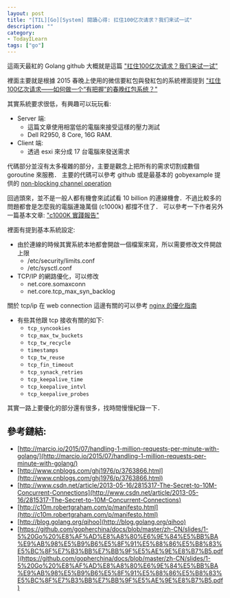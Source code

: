 ```yaml
---
layout: post
title: "[TIL][Go][System] 閱讀心得: 扛住100亿次请求？我们来试一试"
description: ""
category: 
- TodayILearn  
tags: ["go"]
---
```


這兩天最紅的 Golang github 大概就是這篇 ["扛住100亿次请求？我们来试一试"](https://github.com/xiaojiaqi/10billionhongbaos/wiki/%E6%89%9B%E4%BD%8F100%E4%BA%BF%E6%AC%A1%E8%AF%B7%E6%B1%82%EF%BC%9F%E6%88%91%E4%BB%AC%E6%9D%A5%E8%AF%95%E4%B8%80%E8%AF%95)

裡面主要就是根據 2015 春晚上使用的微信要紅包與發紅包的系統裡面提到 ["扛住100亿次请求——如何做一个“有把握”的春晚红包系统？" ](http://www.infoq.com/cn/presentations/how-to-build-a-spring-festival-bonus-system#downloadPdf)


其實系統要求很低，有興趣可以玩玩看:

- Server 端:
	- 這篇文章使用相當低的電腦來接受這樣的壓力測試 
	- Dell R2950, 8 Core, 16G RAM.  
- Client 端:
	- 透過 esxi 來分成 17 台電腦來發送需求

代碼部分並沒有太多複雜的部分，主要是觀念上把所有的需求切割成數個 goroutine 來服務． 主要的代碼可以參考 github 或是最基本的 gobyexample 提供的 [non-blocking channel operation](https://gobyexample.com/non-blocking-channel-operations) 

回過頭來，並不是一般人都有機會來試試看 10 billion 的連線機會．不過比較多的問題都會是怎麼我的電腦連幾萬個 (c1000k) 都撐不住了． 可以參考一下作者另外一篇基本文章:  ["c1000K 實踐報告"](https://github.com/xiaojiaqi/C1000kPracticeGuide/blob/master/docs/cn/c1000K.pdf)

裡面有提到基本系統設定:

- 由於連線的時候其實系統本地都會開啟一個檔案來寫，所以需要修改文件開啟上限 
	- /etc/security/limits.conf 
	- /etc/sysctl.conf
- TCP/IP 的網路優化，可以修改
	- net.core.somaxconn
	- net.core.tcp_max_syn_backlog 
    
關於 tcp/ip 在 web connection 這邊有關的可以參考 [nginx 的優化指南](https://www.nginx.com/blog/tuning-nginx/) 

- 有些其他跟 tcp 接收有關的如下: 
	- `tcp_syncookies`
	- `tcp_max_tw_buckets`
	- `tcp_tw_recycle`
	- `timestamps`
	- `tcp_tw_reuse`
	- `tcp_fin_timeout`
	- `tcp_synack_retries`
	- `tcp_keepalive_time`
	- `tcp_keepalive_intvl`
	- `tcp_keepalive_probes`

其實一路上要優化的部分還有很多，找時間慢慢紀錄一下．


## 參考鏈結:

- [http://marcio.io/2015/07/handling-1-million-requests-per-minute-with-golang/](http://marcio.io/2015/07/handling-1-million-requests-per-minute-with-golang/)
- [http://www.cnblogs.com/ghj1976/p/3763866.html](http://www.cnblogs.com/ghj1976/p/3763866.html)
- [http://www.csdn.net/article/2013-05-16/2815317-The-Secret-to-10M-Concurrent-Connections](http://www.csdn.net/article/2013-05-16/2815317-The-Secret-to-10M-Concurrent-Connections)
- [http://c10m.robertgraham.com/p/manifesto.html](http://c10m.robertgraham.com/p/manifesto.html)
- [http://blog.golang.org/qihoo](http://blog.golang.org/qihoo)
- [https://github.com/gopherchina/docs/blob/master/zh-CN/slides/1-5%20Go%20%E8%AF%AD%E8%A8%80%E6%9E%84%E5%BB%BA%E9%AB%98%E5%B9%B6%E5%8F%91%E5%88%86%E5%B8%83%E5%BC%8F%E7%B3%BB%E7%BB%9F%E5%AE%9E%E8%B7%B5.pdf](https://github.com/gopherchina/docs/blob/master/zh-CN/slides/1-5%20Go%20%E8%AF%AD%E8%A8%80%E6%9E%84%E5%BB%BA%E9%AB%98%E5%B9%B6%E5%8F%91%E5%88%86%E5%B8%83%E5%BC%8F%E7%B3%BB%E7%BB%9F%E5%AE%9E%E8%B7%B5.pdf)